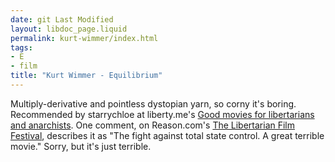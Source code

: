 ```yaml
---
date: git Last Modified
layout: libdoc_page.liquid
permalink: kurt-wimmer/index.html
tags:
- E
- film
title: "Kurt Wimmer - Equilibrium"
---
```


Multiply-derivative and pointless dystopian yarn, so corny  it's boring.
 
Recommended by starrychloe at liberty.me's <a href="https://liberty.me/discuss/t/good-movies-for-libertarians-and-anarchists/"> Good movies for libertarians and anarchists</a>. One comment, on Reason.com's <a href="http://reason.com/blog/2004/03/05/the-libertarian-film-festival#comment"> The Libertarian Film Festival</a>, describes it as "The fight against total  state control. A great terrible movie." Sorry, but it's just terrible.